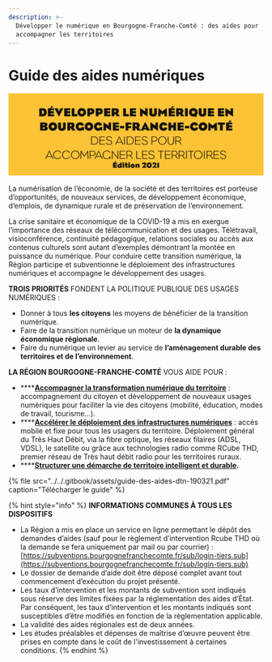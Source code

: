 ```yaml
---
description: >-
  Développer le numérique en Bourgogne-Franche-Comté : des aides pour
  accompagner les territoires
---
```


# Guide des aides numériques

![R&#xE9;gion Bourgogne-Franche-Comt&#xE9;](../../.gitbook/assets/guide-des-aides-numeriques-bfc.png)

La numérisation de l’économie, de la société et des territoires est porteuse d’opportunités, de nouveaux services, de développement économique, d’emplois, de dynamique rurale et de préservation de l’environnement. 

La crise sanitaire et économique de la COVID-19 a mis en exergue l’importance des réseaux de télécommunication et des usages. Télétravail, visioconférence, continuité pédagogique, relations sociales ou accès aux contenus culturels sont autant d’exemples démontrant la montée en puissance du numérique. Pour conduire cette transition numérique, la Région participe et subventionne le déploiement des infrastructures numériques et accompagne le développement des usages.

**TROIS PRIORITÉS** FONDENT LA POLITIQUE PUBLIQUE DES USAGES NUMÉRIQUES :

* Donner à tous **les citoyens** les moyens de bénéficier de la transition numérique.
* Faire de la transition numérique un moteur de **la dynamique économique régionale**.
* Faire du numérique un levier au service de **l’aménagement durable des territoires et de l’environnement**.

**LA RÉGION BOURGOGNE-FRANCHE-COMTÉ** VOUS AIDE POUR :

* \*\*\*\*[**Accompagner la transformation numérique du territoire**](accompagner-la-transformation-numerique-du-territoire/) : accompagnement du citoyen et développement de nouveaux usages numériques pour faciliter la vie des citoyens \(mobilité, éducation, modes de travail, tourisme…\).
* \*\*\*\*[**Accélérer le déploiement des infrastructures numériques**](accelerer-le-deploiement-des-infrastructures-numeriques.md) : accès mobile et fixe pour tous les usagers du territoire. Déploiement général du Très Haut Débit, via la fibre optique, les réseaux filaires \(ADSL, VDSL\), le satellite ou grâce aux technologies radio comme RCube THD, premier réseau de Très haut débit radio pour les territoires ruraux.
* \*\*\*\*[**Structurer une démarche de territoire intelligent et durable**](structurer-une-demarche-de-territoires-intelligents/)**.**

{% file src="../../.gitbook/assets/guide-des-aides-dtn-190321.pdf" caption="Télécharger le guide" %}

{% hint style="info" %}
**INFORMATIONS COMMUNES À TOUS LES DISPOSITIFS**

* La Région a mis en place un service en ligne permettant le dépôt des demandes d’aides \(sauf pour le règlement d’intervention Rcube THD où la demande se fera uniquement par mail ou par courrier\) : [https://subventions.bourgognefranchecomte.fr/sub/login-tiers.sub](https://subventions.bourgognefranchecomte.fr/sub/login-tiers.sub) 
* Le dossier de demande d’aide doit être déposé complet avant tout commencement d’exécution du projet présenté.
* Les taux d’intervention et les montants de subvention sont indiqués sous réserve des limites fixées par la réglementation des aides d’État. Par conséquent, les taux d’intervention et les montants indiqués sont susceptibles d’être modifiés en fonction de la règlementation applicable.
* La validité des aides régionales est de deux années.
* Les études préalables et dépenses de maîtrise d’œuvre peuvent être prises en compte dans le coût de l'investissement à certaines conditions.
{% endhint %}


